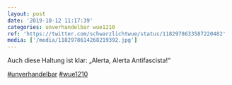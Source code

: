 ```yaml
---
layout: post
date: '2019-10-12 11:17:39'
categories: unverhandelbar wue1210
ref: 'https://twitter.com/schwarzlichtwue/status/1182978633587220482'
media: ['/media/1182978614268219392.jpg']
---
```

Auch diese Haltung ist klar: „Alerta, Alerta Antifascista!“

[#unverhandelbar](/t/unverhandelbar) [#wue1210](/t/wue1210) 